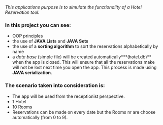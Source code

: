 *This applications purpose is to simulate the functionality of a Hotel Rezervation tool.*

### In this project you can see:
* OOP principles 
* the use of **JAVA Lists** and **JAVA Sets** 
* the use of a **sorting algorithm** to sort the reservations alphabetically by name 
* a *data base* (simple file) will be created automatically***(hotel.db)** when the app is closed. This will ensure that all the reservations make will not be lost next time you open the app. This process is made using **JAVA serialization**.

### The scenario taken into consideration is: 
* The app will be used from the receptionist perspective.
* 1 Hotel
* 10 Rooms 
* Reservations can be made on every date but the Rooms nr are choose automatically (from 0 to 9). 
